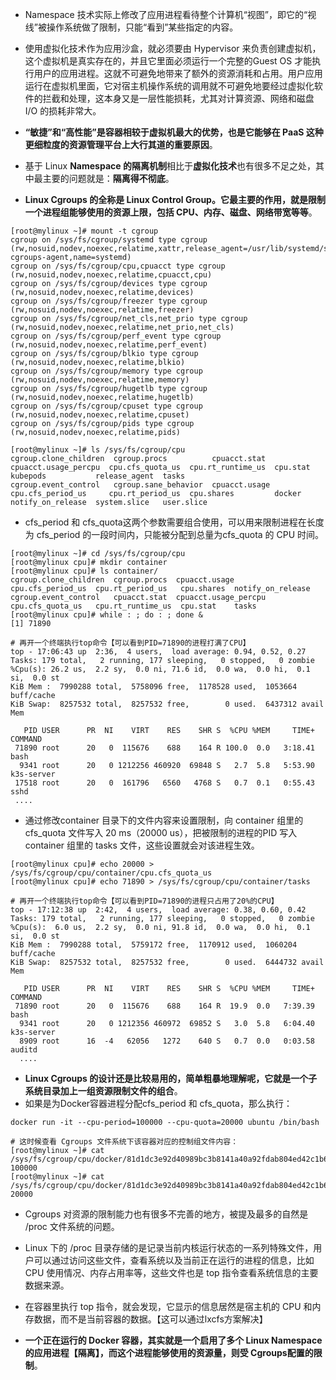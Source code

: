 - Namespace 技术实际上修改了应用进程看待整个计算机“视图”，即它的“视线”被操作系统做了限制，只能“看到”某些指定的内容。
- 使用虚拟化技术作为应用沙盒，就必须要由 Hypervisor 来负责创建虚拟机，这个虚拟机是真实存在的，并且它里面必须运行一个完整的Guest OS 才能执行用户的应用进程。这就不可避免地带来了额外的资源消耗和占用。用户应用运行在虚拟机里面，它对宿主机操作系统的调用就不可避免地要经过虚拟化软件的拦截和处理，这本身又是一层性能损耗，尤其对计算资源、网络和磁盘 I/O 的损耗非常大。
- **“敏捷”和“高性能”是容器相较于虚拟机最大的优势，也是它能够在 PaaS 这种更细粒度的资源管理平台上大行其道的重要原因**。
- 基于 Linux **Namespace 的隔离机制**相比于**虚拟化技术**也有很多不足之处，其中最主要的问题就是：**隔离得不彻底**。




- **Linux Cgroups 的全称是 Linux Control Group。它最主要的作用，就是限制一个进程组能够使用的资源上限，包括 CPU、内存、磁盘、网络带宽等等**。

```shell
[root@mylinux ~]# mount -t cgroup
cgroup on /sys/fs/cgroup/systemd type cgroup (rw,nosuid,nodev,noexec,relatime,xattr,release_agent=/usr/lib/systemd/systemd-cgroups-agent,name=systemd)
cgroup on /sys/fs/cgroup/cpu,cpuacct type cgroup (rw,nosuid,nodev,noexec,relatime,cpuacct,cpu)
cgroup on /sys/fs/cgroup/devices type cgroup (rw,nosuid,nodev,noexec,relatime,devices)
cgroup on /sys/fs/cgroup/freezer type cgroup (rw,nosuid,nodev,noexec,relatime,freezer)
cgroup on /sys/fs/cgroup/net_cls,net_prio type cgroup (rw,nosuid,nodev,noexec,relatime,net_prio,net_cls)
cgroup on /sys/fs/cgroup/perf_event type cgroup (rw,nosuid,nodev,noexec,relatime,perf_event)
cgroup on /sys/fs/cgroup/blkio type cgroup (rw,nosuid,nodev,noexec,relatime,blkio)
cgroup on /sys/fs/cgroup/memory type cgroup (rw,nosuid,nodev,noexec,relatime,memory)
cgroup on /sys/fs/cgroup/hugetlb type cgroup (rw,nosuid,nodev,noexec,relatime,hugetlb)
cgroup on /sys/fs/cgroup/cpuset type cgroup (rw,nosuid,nodev,noexec,relatime,cpuset)
cgroup on /sys/fs/cgroup/pids type cgroup (rw,nosuid,nodev,noexec,relatime,pids)

[root@mylinux ~]# ls /sys/fs/cgroup/cpu
cgroup.clone_children  cgroup.procs          cpuacct.stat   cpuacct.usage_percpu  cpu.cfs_quota_us  cpu.rt_runtime_us  cpu.stat  kubepods           release_agent  tasks
cgroup.event_control   cgroup.sane_behavior  cpuacct.usage  cpu.cfs_period_us     cpu.rt_period_us  cpu.shares         docker    notify_on_release  system.slice   user.slice
```

- cfs_period 和 cfs_quota这两个参数需要组合使用，可以用来限制进程在长度为 cfs_period 的一段时间内，只能被分配到总量为cfs_quota 的 CPU 时间。

```shell
[root@mylinux ~]# cd /sys/fs/cgroup/cpu
[root@mylinux cpu]# mkdir container
[root@mylinux cpu]# ls container/
cgroup.clone_children  cgroup.procs  cpuacct.usage         cpu.cfs_period_us  cpu.rt_period_us   cpu.shares  notify_on_release
cgroup.event_control   cpuacct.stat  cpuacct.usage_percpu  cpu.cfs_quota_us   cpu.rt_runtime_us  cpu.stat    tasks
[root@mylinux cpu]# while : ; do : ; done &
[1] 71890

# 再开一个终端执行top命令【可以看到PID=71890的进程打满了CPU】
top - 17:06:43 up  2:36,  4 users,  load average: 0.94, 0.52, 0.27
Tasks: 179 total,   2 running, 177 sleeping,   0 stopped,   0 zombie
%Cpu(s): 26.2 us,  2.2 sy,  0.0 ni, 71.6 id,  0.0 wa,  0.0 hi,  0.1 si,  0.0 st
KiB Mem :  7990288 total,  5758096 free,  1178528 used,  1053664 buff/cache
KiB Swap:  8257532 total,  8257532 free,        0 used.  6437312 avail Mem 

   PID USER      PR  NI    VIRT    RES    SHR S  %CPU %MEM     TIME+ COMMAND                                                                                                                  
 71890 root      20   0  115676    688    164 R 100.0  0.0   3:18.41 bash                                                                                                                     
  9341 root      20   0 1212256 460920  69848 S   2.7  5.8   5:53.90 k3s-server                                                                                                               
 17518 root      20   0  161796   6560   4768 S   0.7  0.1   0:55.43 sshd                                                                                                                     
 ....
```

- 通过修改container 目录下的文件内容来设置限制，向 container 组里的 cfs_quota 文件写入 20 ms（20000 us），把被限制的进程的PID 写入 container 组里的 tasks 文件，这些设置就会对该进程生效。

```shell
[root@mylinux cpu]# echo 20000 > /sys/fs/cgroup/cpu/container/cpu.cfs_quota_us
[root@mylinux cpu]# echo 71890 > /sys/fs/cgroup/cpu/container/tasks

# 再开一个终端执行top命令【可以看到PID=71890的进程只占用了20%的CPU】
top - 17:12:38 up  2:42,  4 users,  load average: 0.38, 0.60, 0.42
Tasks: 179 total,   2 running, 177 sleeping,   0 stopped,   0 zombie
%Cpu(s):  6.0 us,  2.2 sy,  0.0 ni, 91.8 id,  0.0 wa,  0.0 hi,  0.1 si,  0.0 st
KiB Mem :  7990288 total,  5759172 free,  1170912 used,  1060204 buff/cache
KiB Swap:  8257532 total,  8257532 free,        0 used.  6444732 avail Mem 

   PID USER      PR  NI    VIRT    RES    SHR S  %CPU %MEM     TIME+ COMMAND                                                                                                                  
 71890 root      20   0  115676    688    164 R  19.9  0.0   7:39.39 bash                                                                                                                     
  9341 root      20   0 1212356 460972  69852 S   3.0  5.8   6:04.40 k3s-server                                                                                                               
  8909 root      16  -4   62056   1272    640 S   0.7  0.0   0:03.58 auditd    
  ....
```

- **Linux Cgroups 的设计还是比较易用的，简单粗暴地理解呢，它就是一个子系统目录加上一组资源限制文件的组合**。
- 如果是为Docker容器进程分配cfs_period 和 cfs_quota，那么执行：

```shell
docker run -it --cpu-period=100000 --cpu-quota=20000 ubuntu /bin/bash

# 这时候查看 Cgroups 文件系统下该容器对应的控制组文件内容：
[root@mylinux ~]# cat /sys/fs/cgroup/cpu/docker/81d1dc3e92d40989bc3b8141a40a92fdab804ed42c1b6e0ceb44a381c5cd5a1b/cpu.cfs_period_us 
100000
[root@mylinux ~]# cat /sys/fs/cgroup/cpu/docker/81d1dc3e92d40989bc3b8141a40a92fdab804ed42c1b6e0ceb44a381c5cd5a1b/cpu.cfs_quota_us 
20000
```

- Cgroups 对资源的限制能力也有很多不完善的地方，被提及最多的自然是 /proc 文件系统的问题。
- Linux 下的 /proc 目录存储的是记录当前内核运行状态的一系列特殊文件，用户可以通过访问这些文件，查看系统以及当前正在运行的进程的信息，比如CPU 使用情况、内存占用率等，这些文件也是 top 指令查看系统信息的主要数据来源。
- 在容器里执行 top 指令，就会发现，它显示的信息居然是宿主机的 CPU 和内存数据，而不是当前容器的数据。【这可以通过lxcfs方案解决】



- **一个正在运行的 Docker 容器，其实就是一个启用了多个 Linux Namespace 的应用进程【隔离】，而这个进程能够使用的资源量，则受 Cgroups配置的限制**。





